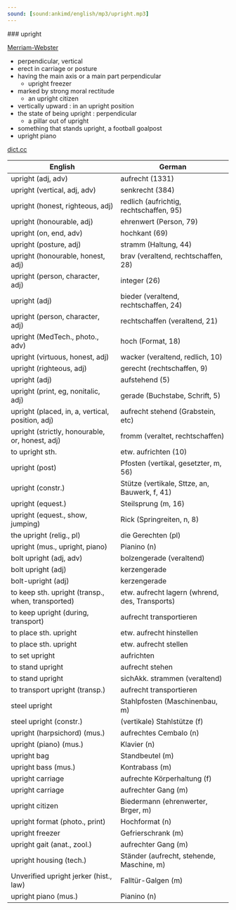 ```yaml
---
sound: [sound:ankimd/english/mp3/upright.mp3]
---
```


\### upright

[Merriam-Webster](https://www.merriam-webster.com/dictionary/upright)

- perpendicular, vertical
- erect in carriage or posture
- having the main axis or a main part perpendicular
    - upright freezer
- marked by strong moral rectitude
    - an upright citizen
- vertically upward : in an upright position
- the state of being upright : perpendicular
    - a pillar out of upright
- something that stands upright, a football goalpost
- upright piano

[dict.cc](https://www.dict.cc/upright)

| English        | German       |
| -------------- | ------------ |
| upright (adj, adv) | aufrecht (1331) |
| upright (vertical, adj, adv) | senkrecht (384) |
| upright (honest, righteous, adj) | redlich (aufrichtig, rechtschaffen, 95) |
| upright (honourable, adj) | ehrenwert (Person, 79) |
| upright (on, end, adv) | hochkant (69) |
| upright (posture, adj) | stramm (Haltung, 44) |
| upright (honourable, honest, adj) | brav (veraltend, rechtschaffen, 28) |
| upright (person, character, adj) | integer (26) |
| upright (adj) | bieder (veraltend, rechtschaffen, 24) |
| upright (person, character, adj) | rechtschaffen (veraltend, 21) |
| upright (MedTech., photo., adv) | hoch (Format, 18) |
| upright (virtuous, honest, adj) | wacker (veraltend, redlich, 10) |
| upright (righteous, adj) | gerecht (rechtschaffen, 9) |
| upright (adj) | aufstehend (5) |
| upright (print, eg, nonitalic, adj) | gerade (Buchstabe, Schrift, 5) |
| upright (placed, in, a, vertical, position, adj) | aufrecht stehend (Grabstein, etc) |
| upright (strictly, honourable, or, honest, adj) | fromm (veraltet, rechtschaffen) |
| to upright sth. | etw. aufrichten (10) |
| upright (post) | Pfosten (vertikal, gesetzter, m, 56) |
| upright (constr.) | Stütze (vertikale, Sttze, an, Bauwerk, f, 41) |
| upright (equest.) | Steilsprung (m, 16) |
| upright (equest., show, jumping) | Rick (Springreiten, n, 8) |
| the upright (relig., pl) | die Gerechten (pl) |
| upright (mus., upright, piano) | Pianino (n) |
| bolt upright (adj, adv) | bolzengerade (veraltend) |
| bolt upright (adj) | kerzengerade |
| bolt-upright (adj) | kerzengerade |
| to keep sth. upright (transp., when, transported) | etw. aufrecht lagern (whrend, des, Transports) |
| to keep upright (during, transport) | aufrecht transportieren |
| to place sth. upright | etw. aufrecht hinstellen |
| to place sth. upright | etw. aufrecht stellen |
| to set upright | aufrichten |
| to stand upright | aufrecht stehen |
| to stand upright | sichAkk. strammen (veraltend) |
| to transport upright (transp.) | aufrecht transportieren |
| steel upright | Stahlpfosten (Maschinenbau, m) |
| steel upright (constr.) | (vertikale) Stahlstütze (f) |
| upright (harpsichord) (mus.) | aufrechtes Cembalo (n) |
| upright (piano) (mus.) | Klavier (n) |
| upright bag | Standbeutel (m) |
| upright bass (mus.) | Kontrabass (m) |
| upright carriage | aufrechte Körperhaltung (f) |
| upright carriage | aufrechter Gang (m) |
| upright citizen | Biedermann (ehrenwerter, Brger, m) |
| upright format (photo., print) | Hochformat (n) |
| upright freezer | Gefrierschrank (m) |
| upright gait (anat., zool.) | aufrechter Gang (m) |
| upright housing (tech.) | Ständer (aufrecht, stehende, Maschine, m) |
| Unverified upright jerker (hist., law) | Falltür-Galgen (m) |
| upright piano (mus.) | Pianino (n) |
